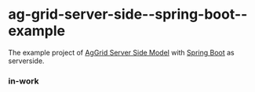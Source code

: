 # ag-grid-server-side--spring-boot--example

The example project of [AgGrid Server Side Model](https://www.ag-grid.com/javascript-grid-server-side-model/) with [Spring Boot](https://spring.io) as serverside.

### in-work
